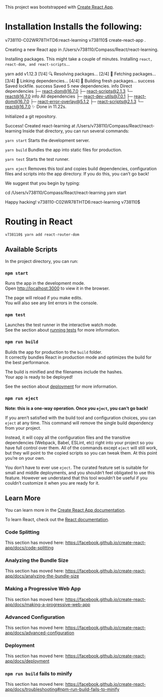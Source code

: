 This project was bootstrapped with [Create React App](https://github.com/facebook/create-react-app).

# Installation Installs the following:
v738110-C02WR78THTD6:react-learning v738110$ create-react-app .

Creating a new React app in /Users/v738110/Compass/React/react-learning.

Installing packages. This might take a couple of minutes.
Installing `react, react-dom, and react-scripts`...

yarn add v1.12.3
[1/4] 🔍  Resolving packages...
[2/4] 🚚  Fetching packages...
[3/4] 🔗  Linking dependencies...
[4/4] 📃  Building fresh packages...
success Saved lockfile.
success Saved 5 new dependencies.
info Direct dependencies
├─ react-dom@16.7.0
├─ react-scripts@2.1.3
└─ react@16.7.0
info All dependencies
├─ react-dev-utils@7.0.1
├─ react-dom@16.7.0
├─ react-error-overlay@5.1.2
├─ react-scripts@2.1.3
└─ react@16.7.0
✨  Done in 11.22s.

Initialized a git repository.

Success! Created react-learning at /Users/v738110/Compass/React/react-learning
Inside that directory, you can run several commands:

  `yarn start`
    Starts the development server.

  `yarn build`
    Bundles the app into static files for production.

  `yarn test`
    Starts the test runner.

  `yarn eject`
    Removes this tool and copies build dependencies, configuration files
    and scripts into the app directory. If you do this, you can’t go back!

We suggest that you begin by typing:

  cd /Users/v738110/Compass/React/react-learning
  yarn start

Happy hacking!
v738110-C02WR78THTD6:react-learning v738110$


# Routing in React
`v738110$ yarn add react-router-dom`

## Available Scripts

In the project directory, you can run:

### `npm start`

Runs the app in the development mode.<br>
Open [http://localhost:3000](http://localhost:3000) to view it in the browser.

The page will reload if you make edits.<br>
You will also see any lint errors in the console.

### `npm test`

Launches the test runner in the interactive watch mode.<br>
See the section about [running tests](https://facebook.github.io/create-react-app/docs/running-tests) for more information.

### `npm run build`

Builds the app for production to the `build` folder.<br>
It correctly bundles React in production mode and optimizes the build for the best performance.

The build is minified and the filenames include the hashes.<br>
Your app is ready to be deployed!

See the section about [deployment](https://facebook.github.io/create-react-app/docs/deployment) for more information.

### `npm run eject`

**Note: this is a one-way operation. Once you `eject`, you can’t go back!**

If you aren’t satisfied with the build tool and configuration choices, you can `eject` at any time. This command will remove the single build dependency from your project.

Instead, it will copy all the configuration files and the transitive dependencies (Webpack, Babel, ESLint, etc) right into your project so you have full control over them. All of the commands except `eject` will still work, but they will point to the copied scripts so you can tweak them. At this point you’re on your own.

You don’t have to ever use `eject`. The curated feature set is suitable for small and middle deployments, and you shouldn’t feel obligated to use this feature. However we understand that this tool wouldn’t be useful if you couldn’t customize it when you are ready for it.

## Learn More

You can learn more in the [Create React App documentation](https://facebook.github.io/create-react-app/docs/getting-started).

To learn React, check out the [React documentation](https://reactjs.org/).

### Code Splitting

This section has moved here: https://facebook.github.io/create-react-app/docs/code-splitting

### Analyzing the Bundle Size

This section has moved here: https://facebook.github.io/create-react-app/docs/analyzing-the-bundle-size

### Making a Progressive Web App

This section has moved here: https://facebook.github.io/create-react-app/docs/making-a-progressive-web-app

### Advanced Configuration

This section has moved here: https://facebook.github.io/create-react-app/docs/advanced-configuration

### Deployment

This section has moved here: https://facebook.github.io/create-react-app/docs/deployment

### `npm run build` fails to minify

This section has moved here: https://facebook.github.io/create-react-app/docs/troubleshooting#npm-run-build-fails-to-minify
